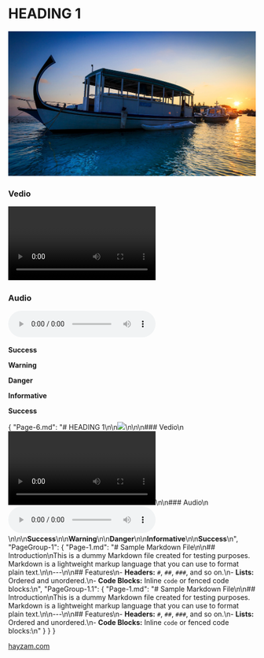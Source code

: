 # HEADING 1

![](/assets/Pasted%20image.png)


### Vedio
![box-vedio.mp4](/assets/sample-5s.mp4)

### Audio
![box-vedio.mp3](/assets/ringtone-193209.mp3)


**Success**

**Warning**

**Danger**

**Informative**

**Success**


{
  "Page-6.md": "# HEADING 1\n\n![](https://kalmia-bucket.difuse.io/upload-1732628107825932904.png)\n\n\n### Vedio\n![box-vedio.mp4](https://kalmia-bucket.difuse.io/upload-1732628108620884275.mp4)\n\n### Audio\n![box-vedio.mp3](https://kalmia-bucket.difuse.io/upload-1732628110123888550.mp3)\n\n\n**Success**\n\n**Warning**\n\n**Danger**\n\n**Informative**\n\n**Success**\n",
  "PageGroup-1": {
    "Page-1.md": "# Sample Markdown File\n\n## Introduction\nThis is a dummy Markdown file created for testing purposes. Markdown is a lightweight markup language that you can use to format plain text.\n\n---\n\n## Features\n- **Headers:** `#`, `##`, `###`, and so on.\n- **Lists:** Ordered and unordered.\n- **Code Blocks:** Inline `code` or fenced code blocks:\n",
    "PageGroup-1.1": {
      "Page-1.md": "# Sample Markdown File\n\n## Introduction\nThis is a dummy Markdown file created for testing purposes. Markdown is a lightweight markup language that you can use to format plain text.\n\n---\n\n## Features\n- **Headers:** `#`, `##`, `###`, and so on.\n- **Lists:** Ordered and unordered.\n- **Code Blocks:** Inline `code` or fenced code blocks:\n"
    }
  }
}

[hayzam.com](hayzam.com)